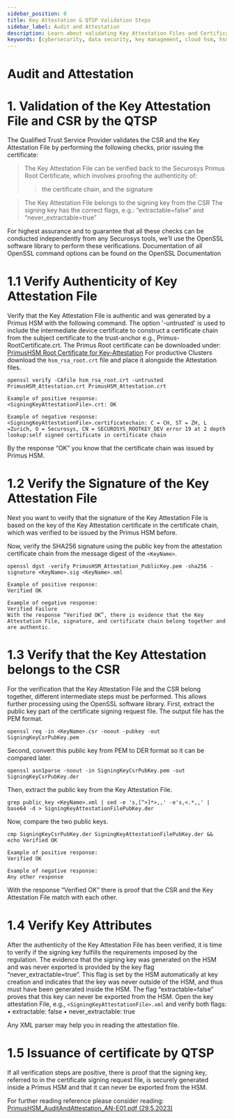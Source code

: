 ```yaml
---
sidebar_position: 0
title: Key Attestation & QTSP Validation Steps
sidebar_label: Audit and Attestation
description: Learn about validating Key Attestation Files and Certificate Signing Requests (CSRs) with Securosys HSM using OpenSSL commands for enhanced security assurance.
keywords: [cybersecurity, data security, key management, cloud hsm, hsm key management, hsm cloud, hsm as a service, cloud based hsm, hsm digital signature, hsm services, hsm service, hsm, hardware security module, Key Attestation File validation, CSR validation, OpenSSL commands, Primus HSM, Docker Signing, HashiCorp Vault CE, QTSP, certificate issuance, secure key management]
---
```


# Audit and Attestation

# 1. Validation of the Key Attestation File and CSR by the QTSP
The Qualified Trust Service Provider validates the CSR and the Key Attestation File by performing
the following checks, prior issuing the certificate:
> The Key Attestation File can be verified back to the Securosys Primus Root Certificate, which involves proofing the authenticity of:
  >> the certificate chain, and
  >> the signature

> The Key Attestation File belongs to the signing key from the CSR
> The signing key has the correct flags, e.g.: “extractable=false” and “never_extractable=true”

For highest assurance and to guarantee that all these checks can be conducted independently from
any Securosys tools, we’ll use the OpenSSL software library to perform these verifications.
Documentation of all OpenSSL command options can be found on the OpenSSL Documentation

# 1.1 Verify Authenticity of Key Attestation File
Verify that the Key Attestation File is authentic and was generated by a Primus HSM with the following command. The option '-untrusted' is used to include the intermediate device certificate to construct a certificate chain from the subject certificate to the trust-anchor e.g., Primus-RootCertificate.crt.
The Primus Root certificate can be downloaded under: [PrimusHSM Root Certificate for Key-Attestation](https://support.securosys.com/external/knowledge-base/article/147)
For productive Clusters download the `hsm_rsa_root.crt` file and place it alongside the Attestation files.
```
openssl verify -CAfile hsm_rsa_root.crt -untrusted PrimusHSM_Attestation.crt PrimusHSM_Attestation.crt
```

```
Example of positive response:
<SigningKeyAttestationFile>.crt: OK

Example of negative response:
<SigningKeyAttestationFile>.certificatechain: C = CH, ST = ZH, L =Zurich, O = Securosys, CN = SECUROSYS_ROOTKEY_DEV error 19 at 2 depth lookup:self signed certificate in certificate chain
```

By the response “OK” you know that the certificate chain was issued by Primus HSM.

# 1.2 Verify the Signature of the Key Attestation File
Next you want to verify that the signature of the Key Attestation File is based on the key of the Key Attestation certificate in the certificate chain, which was verified to be issued by the Primus HSM before.

Now, verify the SHA256 signature using the public key from the attestation certificate chain from the message digest of the `<KeyName>`.
```
openssl dgst -verify PrimusHSM_Attestation_PublicKey.pem -sha256 -signature <KeyName>.sig <KeyName>.xml
```
```
Example of positive response:
Verified OK

Example of negative response:
Verified Failure
With the response “Verified OK”, there is evidence that the Key Attestation File, signature, and certificate chain belong together and are authentic.
```

# 1.3 Verify that the Key Attestation belongs to the CSR
For the verification that the Key Attestation File and the CSR belong together, different intermediate steps must be performed. This allows further processing using the OpenSSL software library.
First, extract the public key part of the certificate signing request file. The output file has the PEM
format.
```
openssl req -in <KeyName>.csr -noout -pubkey -out SigningKeyCsrPubKey.pem
```

Second, convert this public key from PEM to DER format so it can be compared later.
```
openssl asn1parse -noout -in SigningKeyCsrPubKey.pem -out SigningKeyCsrPubKey.der
```

Then, extract the public key from the Key Attestation File.
```
grep public_key <KeyName>.xml | sed -e 's,[^>]*>,,' -e's,<.*,,' | base64 -d > SigningKeyAttestationFilePubKey.der
```

Now, compare the two public keys.
```
cmp SigningKeyCsrPubKey.der SigningKeyAttestationFilePubKey.der && echo Verified OK
```
```
Example of positive response:
Verified OK

Example of negative response:
Any other response
```
With the response “Verified OK” there is proof that the CSR and the Key Attestation File match with each other.

# 1.4 Verify Key Attributes
After the authenticity of the Key Attestation File has been verified, it is time to verify if the signing key fulfills the requirements imposed by the regulation.
The evidence that the signing key was generated on the HSM and was never exported is provided by the key flag “never_extractable=true”. This flag is set by the HSM automatically at key creation and indicates that the key was never outside of the HSM, and thus must have been generated inside the HSM.
The flag “extractable=false” proves that this key can never be exported from the HSM.
Open the key attestation File, e.g., `<SigningKeyAttestationFile>.xml` and verify both flags:
• extractable: false
• never_extractable: true

Any XML parser may help you in reading the attestation file.

# 1.5 Issuance of certificate by QTSP
If all verification steps are positive, there is proof that the signing key, referred to in the certificate
signing request file, is securely generated inside a Primus HSM and that it can never be exported
from the HSM.

For further reading reference please consider reading: [PrimusHSM_AuditAndAttestation_AN-E01.pdf (29.5.2023)](https://dlarea.securosys.com/document/PrimusHSM_AuditAndAttestation_AN-E01.pdf)